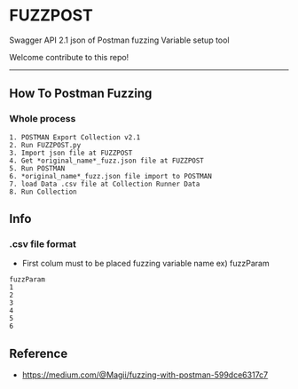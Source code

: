# FUZZPOST

Swagger API 2.1 json of Postman fuzzing Variable setup tool


Welcome contribute to this repo!

---

## How To Postman Fuzzing


### Whole process
```
1. POSTMAN Export Collection v2.1 
2. Run FUZZPOST.py 
3. Import json file at FUZZPOST
4. Get *original_name*_fuzz.json file at FUZZPOST
5. Run POSTMAN
6. *original_name*_fuzz.json file import to POSTMAN
7. load Data .csv file at Collection Runner Data
8. Run Collection
```

## Info


### .csv file format 
- First colum must to be placed fuzzing variable name ex) fuzzParam

```
fuzzParam
1
2
3
4
5
6
```

## Reference
- https://medium.com/@Magii/fuzzing-with-postman-599dce6317c7
